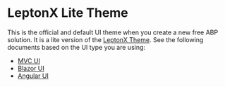 # LeptonX Lite Theme

This is the official and default UI theme when you create a new free ABP solution. It is a lite version of the [LeptonX Theme](../lepton-x). See the following documents based on the UI type you are using:

- [MVC UI](asp-net-core.md)
- [Blazor UI](blazor.md)
- [Angular UI](angular.md)
